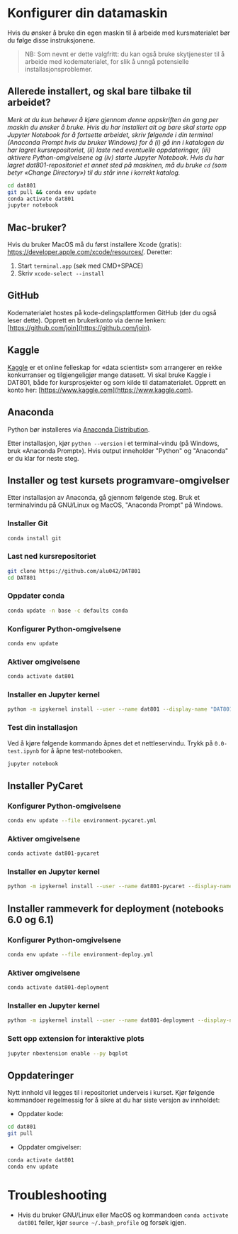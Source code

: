 # Konfigurer din datamaskin

Hvis du ønsker å bruke din egen maskin til å arbeide med kursmaterialet bør du følge disse instruksjonene. 

> NB: Som nevnt er dette valgfritt: du kan også bruke skytjenester til å arbeide med kodematerialet, for slik å unngå potensielle installasjonsproblemer.


## Allerede installert, og skal bare tilbake til arbeidet?
_Merk at du kun behøver å kjøre gjennom denne oppskriften én gang per maskin du ønsker å bruke. Hvis du har installert alt og bare skal starte opp Jupyter Notebook for å fortsette arbeidet, skriv følgende i din terminal (Anaconda Prompt hvis du bruker Windows) for å (i) gå inn i katalogen du har lagret kursrepositoriet, (ii) laste ned eventuelle oppdateringer, (iii) aktivere Python-omgivelsene og (iv) starte Jupyter Notebook. Hvis du har lagret dat801-repositoriet et annet sted på maskinen, må du bruke `cd` (som betyr «Change Directory») til du står inne i korrekt katalog._
```bash
cd dat801 
git pull && conda env update
conda activate dat801
jupyter notebook
``` 

## Mac-bruker?
Hvis du bruker MacOS må du først installere Xcode (gratis): https://developer.apple.com/xcode/resources/. Deretter:
1. Start `terminal.app` (søk med CMD+SPACE)
2. Skriv `xcode-select --install`



## GitHub
Kodematerialet hostes på kode-delingsplattformen GitHub (der du også leser dette). Opprett en brukerkonto via denne lenken: [https://github.com/join](https://github.com/join). 

## Kaggle
[Kaggle](https://www.kaggle.com) er et online felleskap for «data scientist» som arrangerer en rekke konkurranser og tilgjengeligjør mange datasett. Vi skal bruke Kaggle i DAT801, både for kursprosjekter og som kilde til datamaterialet. Opprett en konto her: [https://www.kaggle.com](https://www.kaggle.com).

## Anaconda

Python bør installeres via [Anaconda Distribution](https://www.anaconda.com/products/individual#Downloads).

Etter installasjon, kjør `python --version` i et terminal-vindu (på Windows, bruk «Anaconda Prompt»). Hvis output inneholder "Python" og "Anaconda" er du klar for neste steg.


## Installer og test kursets programvare-omgivelser

Etter installasjon av Anaconda, gå gjennom følgende steg. Bruk et terminalvindu på GNU/Linux og MacOS, "Anaconda Prompt" på Windows. 

### Installer Git

```bash
conda install git
```

### Last ned kursrepositoriet

```bash
git clone https://github.com/alu042/DAT801
cd DAT801
```

### Oppdater conda
```bash
conda update -n base -c defaults conda
```

### Konfigurer Python-omgivelsene
```bash
conda env update
```

### Aktiver omgivelsene
```bash
conda activate dat801
```

### Installer en Jupyter kernel

```bash
python -m ipykernel install --user --name dat801 --display-name "DAT801"
```

### Test din installasjon
Ved å kjøre følgende kommando åpnes det et nettleservindu. Trykk på `0.0-test.ipynb` for å åpne test-notebooken.
```bash
jupyter notebook
```

## Installer PyCaret

### Konfigurer Python-omgivelsene
```bash
conda env update --file environment-pycaret.yml
```

### Aktiver omgivelsene
```bash
conda activate dat801-pycaret
```

### Installer en Jupyter kernel

```bash
python -m ipykernel install --user --name dat801-pycaret --display-name "DAT801-PyCaret"
```


## Installer rammeverk for deployment (notebooks 6.0 og 6.1)

### Konfigurer Python-omgivelsene
```bash
conda env update --file environment-deploy.yml
```

### Aktiver omgivelsene
```bash
conda activate dat801-deployment
```

### Installer en Jupyter kernel

```bash
python -m ipykernel install --user --name dat801-deployment --display-name "DAT801-deployment"
```

### Sett opp extension for interaktive plots

```bash
jupyter nbextension enable --py bqplot
```

## Oppdateringer

Nytt innhold vil legges til i repositoriet underveis i kurset. Kjør følgende kommandoer regelmessig for å sikre at du har siste versjon av innholdet:

* Oppdater kode: 
```bash
cd dat801
git pull
``` 

* Oppdater omgivelser:
```bash
conda activate dat801
conda env update
```


# Troubleshooting
* Hvis du bruker GNU/Linux eller MacOS og kommandoen `conda activate dat801` feiler, kjør `source ~/.bash_profile` og forsøk igjen.
